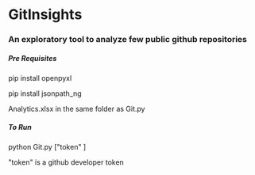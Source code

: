 # GitInsights

### An exploratory tool to analyze few public github repositories

##### Pre Requisites

pip install openpyxl</br>

pip install jsonpath_ng </br>

Analytics.xlsx in the same folder as Git.py

##### To Run

python Git.py ["token" ]
  
  "token" is a github developer token
